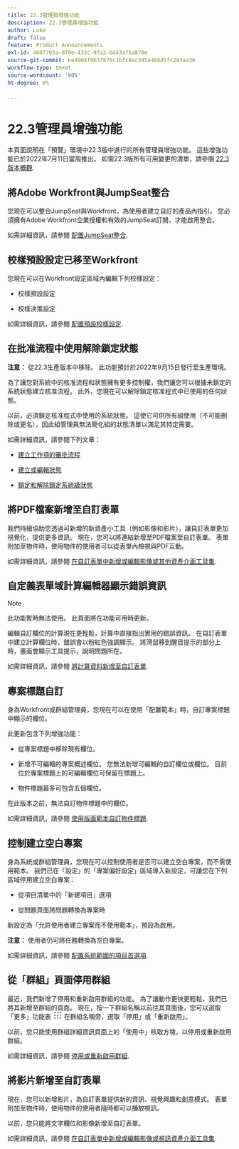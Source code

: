 ```yaml
---
title: 22.3管理員增強功能
description: 22.3管理員增強功能
author: Luke
draft: false
feature: Product Announcements
exl-id: 4607703a-d70e-432c-9fa2-bd43af5a870e
source-git-commit: be4904f0b37870c1bfc8ec345e468d5fc283aa36
workflow-type: tm+mt
source-wordcount: '805'
ht-degree: 0%

---
```


# 22.3管理員增強功能

本頁面說明在「預覽」環境中22.3版中進行的所有管理員增強功能。 這些增強功能已於2022年7月11日當周推出。 如需22.3版所有可用變更的清單，請參閱 [22.3版本概觀](/help/quicksilver/product-announcements/product-releases/22.3-release-activity/22-3-release-overview.md).

## 將Adobe Workfront與JumpSeat整合

您現在可以整合JumpSeat與Workfront，為使用者建立自訂的產品內指引。 您必須擁有Adobe Workfront企業授權和有效的JumpSeat訂閱，才能啟用整合。

如需詳細資訊，請參閱 [配置JumpSeat整合](/help/quicksilver/administration-and-setup/configure-integrations/configure-jumpseat.md).

## 校樣預設設定已移至Workfront

您現在可以在Workfront設定區域內編輯下列校樣設定：

* 校樣預設設定

* 校樣決策設定

如需詳細資訊，請參閱 [配置預設校樣設定](/help/quicksilver/administration-and-setup/manage-workfront/configure-proofing/configure-default-proof-settings.md).

## 在批准流程中使用解除鎖定狀態

**注意：** 從22.3生產版本中移除。 此功能預計於2022年9月15日發行至生產環境。

為了讓您對系統中的核准流程和狀態擁有更多控制權，我們讓您可以根據未鎖定的系統狀態建立核准流程。 此外，您現在可以解除鎖定核准程式中已使用的任何狀態。

以前，必須鎖定核准程式中使用的系統狀態。 這使它可供所有組使用（不可能刪除或更名），因此組管理員無法簡化組的狀態清單以滿足其特定需要。

如需詳細資訊，請參閱下列文章：

* [建立工作項的審批流程](/help/quicksilver/administration-and-setup/customize-workfront/configure-approval-milestone-processes/create-approval-processes.md)

* [建立或編輯狀態](/help/quicksilver/administration-and-setup/customize-workfront/creating-custom-status-and-priority-labels/create-or-edit-a-status.md)

* [鎖定和解除鎖定系統級狀態](/help/quicksilver/administration-and-setup/customize-workfront/creating-custom-status-and-priority-labels/lock-or-unlock-a-custom-system-level-status.md)


## 將PDF檔案新增至自訂表單

我們持續協助您透過可新增的新資產小工具（例如影像和影片），讓自訂表單更加視覺化，提供更多資訊。 現在，您可以將連結新增至PDF檔案至自訂表單。 表單附加至物件時，使用物件的使用者可以從表單內檢視與PDF互動。

如需詳細資訊，請參閱 [在自訂表單中新增或編輯影像或其他資產介面工具集](/help/quicksilver/administration-and-setup/customize-workfront/create-manage-custom-forms/add-widget-or-edit-its-properties-in-a-custom-form.md).

## 自定義表單域計算編輯器顯示錯誤資訊

>[!NOTE]
>
>此功能暫時無法使用。 此頁面將在功能可用時更新。

編輯自訂欄位的計算現在更輕鬆，計算中直接指出實用的錯誤資訊。 在自訂表單中建立計算欄位時，錯誤會以粉紅色強調顯示。 將滑鼠移到醒目提示的部分上時，畫面會顯示工具提示，說明問題所在。

如需詳細資訊，請參閱 [將計算資料新增至自訂表單](/help/quicksilver/administration-and-setup/customize-workfront/create-manage-custom-forms/add-calculated-data-to-custom-form.md).

## 專案標題自訂

身為Workfront或群組管理員，您現在可以在使用「配置範本」時，自訂專案標題中顯示的欄位。

此更新包含下列增強功能：

* 從專案標題中移除現有欄位。

* 新增不可編輯的專案概述欄位。 您無法新增可編輯的自訂欄位或欄位。 目前位於專案標題上的可編輯欄位可保留在標題上。

* 物件標題最多可包含五個欄位。


在此版本之前，無法自訂物件標題中的欄位。

如需詳細資訊，請參閱 [使用版面範本自訂物件標題](/help/quicksilver/administration-and-setup/customize-workfront/use-layout-templates/customize-object-headers.md).

## 控制建立空白專案

身為系統或群組管理員，您現在可以控制使用者是否可以建立空白專案，而不需使用範本。 我們已在「設定」的「專案偏好設定」區域導入新設定，可讓您在下列區域停用建立空白專案：

* 從項目清單中的「新建項目」選項

* 從問題頁面將問題轉換為專案時


新設定為「允許使用者建立專案而不使用範本」，預設為啟用。

**注意：** 使用者仍可將任務轉換為空白專案。

如需詳細資訊，請參閱 [配置系統範圍的項目首選項](/help/quicksilver/administration-and-setup/set-up-workfront/configure-system-defaults/set-project-preferences.md).

## 從「群組」頁面停用群組

最近，我們新增了停用和重新啟用群組的功能。 為了讓動作更快更輕鬆，我們已將其新增至群組的頁面。 現在，按一下群組名稱以前往其頁面後，您可以選取「更多」功能表 ![](/help/quicksilver/administration-and-setup/manage-groups/create-and-manage-groups/assets/main-menu-icon.png) 在群組名稱旁，選取「停用」或「重新啟用」。

以前，您只能使用群組詳細資訊頁面上的「使用中」核取方塊，以停用或重新啟用群組。

如需詳細資訊，請參閱 [停用或重新啟用群組](/help/quicksilver/administration-and-setup/manage-groups/create-and-manage-groups/deactivate-or-reactivate-a-group.md).

## 將影片新增至自訂表單

現在，您可以新增影片，為自訂表單提供新的資訊、視覺興趣和創意模式。 表單附加至物件時，使用物件的使用者隨時都可以播放視訊。

以前，您只能將文字欄位和影像新增至自訂表單。

如需詳細資訊，請參閱 [在自訂表單中新增或編輯影像或視訊資產介面工具集](/help/quicksilver/administration-and-setup/customize-workfront/create-manage-custom-forms/add-widget-or-edit-its-properties-in-a-custom-form.md).

